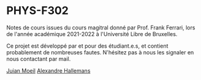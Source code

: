 # PHYS-F302

Notes de cours issues du cours magitral donné par Prof. Frank Ferrari, lors de l'année académique 2021-2022 à l'Université Libre de Bruxelles.

Ce projet est développé par et pour des étudiant.e.s, et contient probablement de nombreuses fautes. N'hésitez pas à nous les signaler en nous contactant par mail.

[Juian Moeil](mailto:juian.moeil@ulb.be)
[Alexandre Hallemans](mailto:alexandre.hallemans@ulb.be)